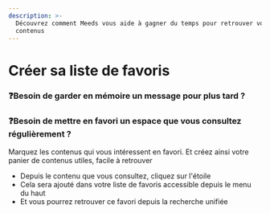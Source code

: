 ```yaml
---
description: >-
  Découvrez comment Meeds vous aide à gagner du temps pour retrouver vos
  contenus
---
```


# Créer sa liste de favoris

### :question:Besoin de garder en mémoire un message pour plus tard ?

### :question:Besoin de mettre en favori un espace que vous consultez régulièrement ?

Marquez les contenus qui vous intéressent en favori. Et créez ainsi votre panier de contenus utiles, facile à retrouver

* Depuis le contenu que vous consultez, cliquez sur l'étoile
* Cela sera ajouté dans votre liste de favoris accessible depuis le menu du haut
* Et vous pourrez retrouver ce favori depuis la recherche unifiée

